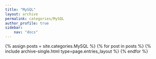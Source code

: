 ```yaml
---
title: "MySQL"
layout: archive
permalink: categories/MySQL
author_profile: true
sidebar:
    nav: "docs"
---
```



{% assign posts = site.categories.MySQL %}
{% for post in posts %} {% include archive-single.html type=page.entries_layout %} {% endfor %}